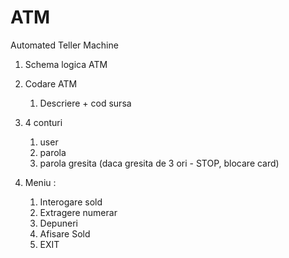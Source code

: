 # ATM
Automated Teller Machine

1. Schema logica ATM
2. Codare ATM

	1. Descriere + cod sursa
3. 4 conturi 

	1. user
	2. parola
	3. parola gresita (daca gresita de 3 ori - STOP, blocare card)
4. Meniu :

	1. Interogare sold
	2. Extragere numerar
	3. Depuneri
	4. Afisare Sold
	5. EXIT
